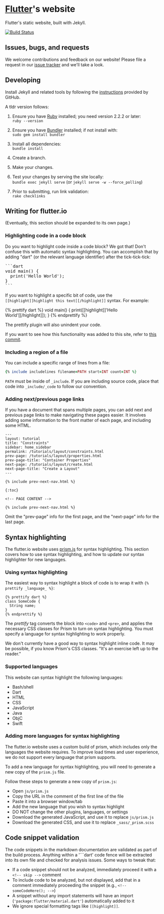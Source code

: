 # [Flutter][]'s website

Flutter's static website, built with Jekyll.

[![Build Status](https://travis-ci.org/flutter/website.svg?branch=master)](https://travis-ci.org/flutter/website)

## Issues, bugs, and requests

We welcome contributions and feedback on our website!
Please file a request in our
[issue tracker](https://github.com/flutter/flutter/issues/new)
and we'll take a look.

## Developing

Install Jekyll and related tools by following the
[instructions](https://help.github.com/articles/using-jekyll-with-pages/)
provided by GitHub.

A tldr version follows:

1. Ensure you have [Ruby](https://www.ruby-lang.org/en/documentation/installation/) installed; you need version 2.2.2 or later:<br>
`ruby --version`

1. Ensure you have [Bundler](http://bundler.io/) installed; if not install with:<br>
`sudo gem install bundler`

1. Install all dependencies:<br>
`bundle install`

1. Create a branch.

1. Make your changes.

1. Test your changes by serving the site locally:<br>
`bundle exec jekyll serve` (or `jekyll serve -w --force_polling`)

1. Prior to submitting, run link validation:<br>
`rake checklinks`

## Writing for flutter.io

(Eventually, this section should be expanded to its own page.)

### Highlighting code in a code block

Do you want to highlight code inside a code block? We got that!
Don't confuse this with automatic syntax highlighting. You can accomplish that
by adding "dart" (or the relevant language identifier) after the tick-tick-tick:

<pre>
&#96;&#96;&#96;dart
void main() {
  print('Hello World');
}
&#96;&#96;&#96;
</pre>

If you want to highlight a specific bit of code, use the
`[[highlight]]highlight this text[[/highlight]]` syntax. For example:

<!-- skip -->
{% prettify dart %}
void main() {
  print([[highlight]]'Hello World'[[/highlight]]);
}
{% endprettify %}

The prettify plugin will also unindent your code.

If you want to see how this functionality was added to this site, refer to
[this commit](https://github.com/flutter/website/commit/ea15f52fe47d3a7b6313ac58d07c66f3b29fe74d).

### Including a region of a file

You can include a specific range of lines from a file:

```ruby
{% include includelines filename=PATH start=INT count=INT %}
```

`PATH` must be inside of `_include`. If you are including source code,
place that code into `_include/_code` to follow our convention.

### Adding next/previous page links

If you have a document that spans multiple pages, you can add next and previous
page links to make navigating these pages easier. It involves adding some information
to the front matter of each page, and including some HTML.


```
---
layout: tutorial
title: "Constraints"
sidebar: home_sidebar
permalink: /tutorials/layout/constraints.html
prev-page: /tutorials/layout/properties.html
prev-page-title: "Container Properties"
next-page: /tutorials/layout/create.html
next-page-title: "Create a Layout"
---

{% include prev-next-nav.html %}

{:toc}

<!-- PAGE CONTENT -->

{% include prev-next-nav.html %}
```

Omit the "prev-page" info for the first page, and the "next-page" info for the
last page.

## Syntax highlighting

The flutter.io website uses [prism.js](http://prismjs.com/) for syntax
highlighting. This section covers how to use syntax highlighting, and
how to update our syntax highlighter for new languages.

### Using syntax highlighting

The easiest way to syntax highlight a block of code is to wrap
it with `{% prettify _language_ %}`:

```
{% prettify dart %}
class SomeCode {
  String name;
}
{% endprettify %}
```

The _prettify_ tag converts the block into `<code>` and `<pre>`, and
applies the necessary CSS classes for Prism to turn on syntax highlighting.
You must specify a language for syntax highlighting to work properly.

We don't currently have a good way to syntax highlight inline code. It may be
possible, if you know Prism's CSS classes. "It's an exercise left up
to the reader."

### Supported languages

This website can syntax highlight the following languages:

* Bash/shell
* Dart
* HTML
* CSS
* JavaScript
* Java
* ObjC
* Swift

### Adding more languages for syntax highlighting

The flutter.io website uses a custom build of prism, which
includes only the languages the website requires. To improve
load times and user experience, we do not support every
language that prism supports.

To add a new language for syntax highlighting, you will need
to generate a new copy of the `prism.js` file.

Follow these steps to generate a new copy of `prism.js`:

* Open `js/prism.js`
* Copy the URL in the comment of the first line of the file
* Paste it into a browser window/tab
* Add the new language that you wish to syntax highlight
* DO NOT change the other plugins, languages, or settings
* Download the generated JavaScript, and use it to replace `js/prism.js`
* Download the generated CSS, and use it to replace `_sass/_prism.scss`

## Code snippet validation

The code snippets in the markdown documentation are validated as part of the
build process. Anything within a '\`\`\`dart' code fence will be extracted into
its own file and checked for analysis issues. Some ways to tweak that:

- If a code snippet should not be analyzed, immediately proceed it with
  a `<!-- skip -->` comment
- To include code to be analyzed, but not displayed, add that in a comment
  immediately proceeding the snippet (e.g., `<!-- someCodeHere(); -->`)
- A snippet without any import statements will have an import
  (`'package:flutter/material.dart'`)
  automatically added to it
- We ignore special formatting tags like `[[highlight]]`.

[Flutter]: https://flutter.io
